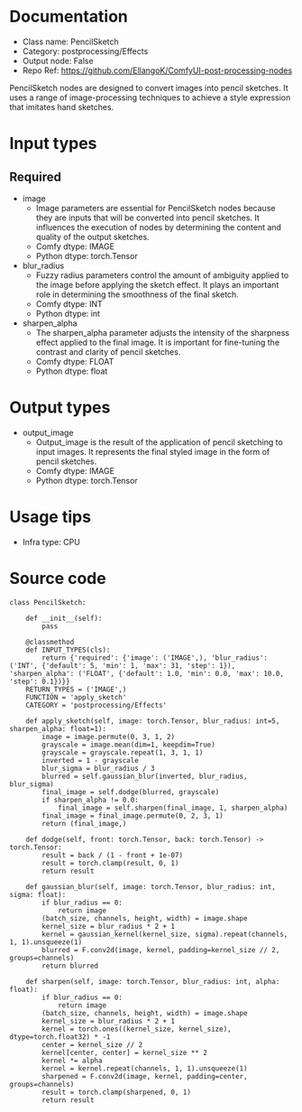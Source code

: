 # Documentation
- Class name: PencilSketch
- Category: postprocessing/Effects
- Output node: False
- Repo Ref: https://github.com/EllangoK/ComfyUI-post-processing-nodes

PencilSketch nodes are designed to convert images into pencil sketches. It uses a range of image-processing techniques to achieve a style expression that imitates hand sketches.

# Input types
## Required
- image
    - Image parameters are essential for PencilSketch nodes because they are inputs that will be converted into pencil sketches. It influences the execution of nodes by determining the content and quality of the output sketches.
    - Comfy dtype: IMAGE
    - Python dtype: torch.Tensor
- blur_radius
    - Fuzzy radius parameters control the amount of ambiguity applied to the image before applying the sketch effect. It plays an important role in determining the smoothness of the final sketch.
    - Comfy dtype: INT
    - Python dtype: int
- sharpen_alpha
    - The sharpen_alpha parameter adjusts the intensity of the sharpness effect applied to the final image. It is important for fine-tuning the contrast and clarity of pencil sketches.
    - Comfy dtype: FLOAT
    - Python dtype: float

# Output types
- output_image
    - Output_image is the result of the application of pencil sketching to input images. It represents the final styled image in the form of pencil sketches.
    - Comfy dtype: IMAGE
    - Python dtype: torch.Tensor

# Usage tips
- Infra type: CPU

# Source code
```
class PencilSketch:

    def __init__(self):
        pass

    @classmethod
    def INPUT_TYPES(cls):
        return {'required': {'image': ('IMAGE',), 'blur_radius': ('INT', {'default': 5, 'min': 1, 'max': 31, 'step': 1}), 'sharpen_alpha': ('FLOAT', {'default': 1.0, 'min': 0.0, 'max': 10.0, 'step': 0.1})}}
    RETURN_TYPES = ('IMAGE',)
    FUNCTION = 'apply_sketch'
    CATEGORY = 'postprocessing/Effects'

    def apply_sketch(self, image: torch.Tensor, blur_radius: int=5, sharpen_alpha: float=1):
        image = image.permute(0, 3, 1, 2)
        grayscale = image.mean(dim=1, keepdim=True)
        grayscale = grayscale.repeat(1, 3, 1, 1)
        inverted = 1 - grayscale
        blur_sigma = blur_radius / 3
        blurred = self.gaussian_blur(inverted, blur_radius, blur_sigma)
        final_image = self.dodge(blurred, grayscale)
        if sharpen_alpha != 0.0:
            final_image = self.sharpen(final_image, 1, sharpen_alpha)
        final_image = final_image.permute(0, 2, 3, 1)
        return (final_image,)

    def dodge(self, front: torch.Tensor, back: torch.Tensor) -> torch.Tensor:
        result = back / (1 - front + 1e-07)
        result = torch.clamp(result, 0, 1)
        return result

    def gaussian_blur(self, image: torch.Tensor, blur_radius: int, sigma: float):
        if blur_radius == 0:
            return image
        (batch_size, channels, height, width) = image.shape
        kernel_size = blur_radius * 2 + 1
        kernel = gaussian_kernel(kernel_size, sigma).repeat(channels, 1, 1).unsqueeze(1)
        blurred = F.conv2d(image, kernel, padding=kernel_size // 2, groups=channels)
        return blurred

    def sharpen(self, image: torch.Tensor, blur_radius: int, alpha: float):
        if blur_radius == 0:
            return image
        (batch_size, channels, height, width) = image.shape
        kernel_size = blur_radius * 2 + 1
        kernel = torch.ones((kernel_size, kernel_size), dtype=torch.float32) * -1
        center = kernel_size // 2
        kernel[center, center] = kernel_size ** 2
        kernel *= alpha
        kernel = kernel.repeat(channels, 1, 1).unsqueeze(1)
        sharpened = F.conv2d(image, kernel, padding=center, groups=channels)
        result = torch.clamp(sharpened, 0, 1)
        return result
```
